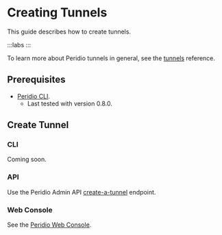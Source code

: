# Creating Tunnels

This guide describes how to create tunnels.

:::labs
:::

To learn more about Peridio tunnels in general, see the [tunnels](/platform/reference/tunnels) reference.

## Prerequisites

- [Peridio CLI](https://github.com/peridio/morel/releases).
  - Last tested with version 0.8.0.

## Create Tunnel

### CLI

Coming soon.

### API

Use the Peridio Admin API [create-a-tunnel](/admin-api#tunnels/operation/create-a-tunnel) endpoint.

### Web Console

See the [Peridio Web Console](https://console.peridio.com).
